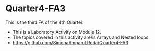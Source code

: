# Quarter4-FA3
This is the third FA of the 4th Quarter.

- This is a Laboratory Activity on Module 12.
- The topics covered in this activity are/is Arrays and Nested loops.
- https://github.com/SimonaAmparoLRoda/Quarter4-FA3
